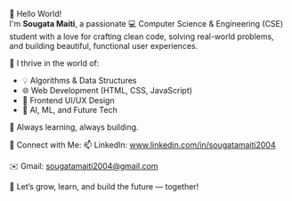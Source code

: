 👋 Hello World!  
I'm **Sougata Maiti**, a passionate 💻 Computer Science & Engineering (CSE) student with a love for crafting clean code, solving real-world problems, and building beautiful, functional user experiences.

🚀 I thrive in the world of:
- 💡 Algorithms & Data Structures
- 🌐 Web Development (HTML, CSS, JavaScript)
- 📱 Frontend UI/UX Design
- 🧠 AI, ML, and Future Tech

🌱 Always learning, always building.  

🔗 Connect with Me:
📫 LinkedIn: www.linkedin.com/in/sougatamaiti2004

✉️ Gmail: sougatamaiti2004@gmail.com

🤝 Let’s grow, learn, and build the future — together!

